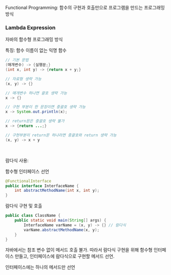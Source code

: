 Functional Programming: 함수의 구현과 호출만으로 프로그램을 만드는 프로그래밍 방식

### Lambda Expression

자바의 함수형 프로그래밍 방식

특징: 함수 이름이 없는 익명 함수

```java
// 기본 문법
(매개변수) -> {실행문;}
(int x, int y) -> {return x + y;}

// 자료형 생략 가능
(x, y) -> {}

// 매개변수 하나면 괄호 생략 가능
x -> {}

// 구현 부분이 한 문장이면 중괄호 생략 가능
x -> System.out.println(x);

// return문은 중괄호 생략 불가
x -> {return ...;}

// 구현부분이 return문 하나라면 중괄호와 return 생략 가능
(x, y) -> x + y
```

<br/>

람다식 사용:

함수형 인터페이스 선언
```java
@FunctionalInterface
public interface InterfaceName {
    int abstractMethodName(int x, int y);
}
```

람다식 구현 및 호출
```java
public class ClassName {
    public static void main(String[] args) {
        InterfaceName varName = (x, y) -> {} // 람다식
        varName.abstractMethodName(x, y);
    }
}
```

자바에서는 참조 변수 없이 메서드 호출 불가. 따라서 람다식 구현을 위해 함수형 인터페이스 만들고, 인터페이스에 람다식으로 구현할 메서드 선언.

인터페이스에는 하나의 메서드만 선언
